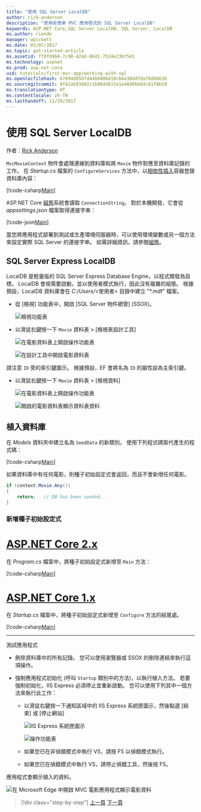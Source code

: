 ```yaml
---
title: "使用 SQL Server LocalDB"
author: rick-anderson
description: "使用有簡單 MVC 應用程式的 SQL Server LocalDB"
keywords: ASP.NET Core,SQL Server LocalDB, SQL Server, LocalDB
ms.author: riande
manager: wpickett
ms.date: 03/07/2017
ms.topic: get-started-article
ms.assetid: ff8fd9b8-7c98-424d-8641-7524e23bf541
ms.technology: aspnet
ms.prod: asp.net-core
uid: tutorials/first-mvc-app/working-with-sql
ms.openlocfilehash: 67894d05bfd44b0406d10cbbe30ddfdaf0d66636
ms.sourcegitcommit: 8f42ab93402c1b8044815e1e48d0bb84c81f8b59
ms.translationtype: HT
ms.contentlocale: zh-TW
ms.lasthandoff: 11/29/2017
---
```

# <a name="working-with-sql-server-localdb"></a>使用 SQL Server LocalDB

作者：[Rick Anderson](https://twitter.com/RickAndMSFT)

`MvcMovieContext` 物件會處理連線到資料庫和將 `Movie` 物件對應至資料庫記錄的工作。 在 *Startup.cs* 檔案的 `ConfigureServices` 方法中，以[相依性插入](xref:fundamentals/dependency-injection)容器登錄資料庫內容：

[!code-csharp[Main](../../tutorials/first-mvc-app/start-mvc/sample/MvcMovie/Startup.cs?name=ConfigureServices&highlight=6-7)]

ASP.NET Core [組態](xref:fundamentals/configuration/index)系統會讀取 `ConnectionString`。 對於本機開發，它會從 *appsettings.json* 檔案取得連接字串：

[!code-json[Main](start-mvc/sample/MvcMovie/appsettings.json?highlight=2&range=8-10)]

當您將應用程式部署到測試或生產環境伺服器時，可以使用環境變數或另一個方法來設定實際 SQL Server 的連接字串。 如需詳細資訊，請參閱[組態](xref:fundamentals/configuration/index)。

## <a name="sql-server-express-localdb"></a>SQL Server Express LocalDB

LocalDB 是輕量版的 SQL Server Express Database Engine，以程式開發為目標。 LocalDB 會視需要啟動，並以使用者模式執行，因此沒有複雜的組態。 根據預設，LocalDB 資料庫會在 *C:/Users/*\<使用者\> 目錄中建立 "\*.mdf" 檔案。

* 從 [檢視] 功能表中，開啟 [SQL Server 物件總管] (SSOX)。

  ![檢視功能表](working-with-sql/_static/ssox.png)

* 以滑鼠右鍵按一下 `Movie` 資料表 > [檢視表設計工具]

  ![在電影資料表上開啟操作功能表](working-with-sql/_static/design.png)

  ![在設計工具中開啟電影資料表](working-with-sql/_static/dv.png)

請注意 `ID` 旁的索引鍵圖示。 根據預設，EF 會將名為 `ID` 的屬性設為主索引鍵。

* 以滑鼠右鍵按一下 `Movie` 資料表 > [檢視資料]

  ![在電影資料表上開啟操作功能表](working-with-sql/_static/ssox2.png)

  ![開啟的電影資料表顯示資料表資料](working-with-sql/_static/vd22.png)

## <a name="seed-the-database"></a>植入資料庫

在 *Models* 資料夾中建立名為 `SeedData` 的新類別。 使用下列程式碼取代產生的程式碼：

[!code-csharp[Main](start-mvc/sample/MvcMovie/Models/SeedData.cs?name=snippet_1)]

如果資料庫中有任何電影，則種子初始設定式會返回，而且不會新增任何電影。

```csharp
if (context.Movie.Any())
{
    return;   // DB has been seeded.
}
```

<a name="si"></a>
### <a name="add-the-seed-initializer"></a>新增種子初始設定式

# <a name="aspnet-core-2xtabaspnetcore2x"></a>[ASP.NET Core 2.x](#tab/aspnetcore2x)

在 *Program.cs* 檔案中，將種子初始設定式新增至 `Main` 方法：

[!code-csharp[Main](start-mvc/sample/MvcMovie/Program.cs?highlight=6,14-32)]

# <a name="aspnet-core-1xtabaspnetcore1x"></a>[ASP.NET Core 1.x](#tab/aspnetcore1x)

在 *Startup.cs* 檔案中，將種子初始設定式新增至 `Configure` 方法的結尾處。

[!code-csharp[Main](start-mvc/sample/MvcMovie/Startup.cs?highlight=9&name=snippet_seed)]

---

測試應用程式

* 刪除資料庫中的所有記錄。 您可以使用瀏覽器或 SSOX 的刪除連結來執行這項操作。
* 強制應用程式初始化 (呼叫 `Startup` 類別中的方法)，以執行植入方法。 若要強制初始化，IIS Express 必須停止並重新啟動。 您可以使用下列其中一個方法來執行此工作：

  * 以滑鼠右鍵按一下通知區域中的 IIS Express 系統匣圖示，然後點選 [結束] 或 [停止網站]

    ![IIS Express 系統匣圖示](working-with-sql/_static/iisExIcon.png)

    ![操作功能表](working-with-sql/_static/stopIIS.png)

   * 如果您已在非偵錯模式中執行 VS，請按 F5 以偵錯模式執行。
   * 如果您已在偵錯模式中執行 VS，請停止偵錯工具，然後按 F5。
   
應用程式會顯示植入的資料。

![在 Microsoft Edge 中開啟 MVC 電影應用程式顯示電影資料](working-with-sql/_static/m55.png)

>[!div class="step-by-step"]
[上一頁](adding-model.md)
[下一頁](controller-methods-views.md)  
